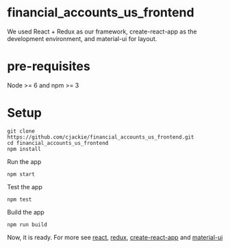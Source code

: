 # financial_accounts_us_frontend
We used React + Redux as our framework, create-react-app as the development environment, and material-ui for layout.

# pre-requisites
Node >= 6 and npm >= 3

# Setup
```
git clone https://github.com/cjackie/financial_accounts_us_frontend.git
cd financial_accounts_us_frontend
npm install
```

Run the app  

```
npm start
```

Test the app

```
npm test
```

Build the app
```
npm run build
```

Now, it is ready. For more see [react](https://facebook.github.io/react/), [redux](http://redux.js.org/), [create-react-app](https://github.com/facebookincubator/create-react-app) and [material-ui](http://www.material-ui.com/)
